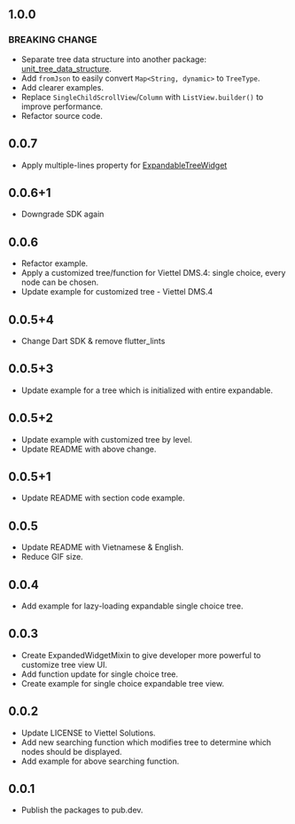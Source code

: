 ## 1.0.0
### **BREAKING CHANGE**
* Separate tree data structure into another package: [unit_tree_data_structure](https://pub.dev/packages/unit_tree_data_structure).
* Add `fromJson` to easily convert `Map<String, dynamic>` to `TreeType`.
* Add clearer examples.
* Replace `SingleChildScrollView`/`Column` with `ListView.builder()` to improve performance.
* Refactor source code.

## 0.0.7
* Apply multiple-lines property for [ExpandableTreeWidget](lib/views/expandable_tree_widget.dart)

## 0.0.6+1
* Downgrade SDK again

## 0.0.6
* Refactor example.
* Apply a customized tree/function for Viettel DMS.4: single choice, every node can be chosen.
* Update example for customized tree - Viettel DMS.4

## 0.0.5+4
* Change Dart SDK & remove flutter_lints

## 0.0.5+3
* Update example for a tree which is initialized with entire expandable.

## 0.0.5+2
* Update example with customized tree by level.
* Update README with above change.

## 0.0.5+1
* Update README with section code example.

## 0.0.5

* Update README with Vietnamese & English.
* Reduce GIF size.

## 0.0.4

* Add example for lazy-loading expandable single choice tree.

## 0.0.3

* Create ExpandedWidgetMixin to give developer more powerful to customize tree view UI.
* Add function update for single choice tree.
* Create example for single choice expandable tree view.

## 0.0.2

* Update LICENSE to Viettel Solutions.
* Add new searching function which modifies tree to determine which nodes should be displayed.
* Add example for above searching function.

## 0.0.1

* Publish the packages to pub.dev.

